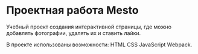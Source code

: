 # Проектная работа Mesto

Учебный проект создания интерактивной страницы, где можно добавлять фотографии, удалять их и ставить лайки.

В проекте использованы возможности:
HTML
CSS
JavaScript
Webpack.

